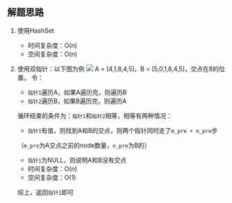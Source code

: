 ## 解题思路
1. 使用HashSet
    + 时间复杂度：O(n)
    + 空间复杂度：O(n)
2. 使用双指针：以下图为例
![](https://assets.leetcode.com/uploads/2018/12/13/160_example_1.png)
A = [4,1,8,4,5]，B = [5,0,1,8,4,5]，交点在8的位置。
令：
    + `指针1`遍历A，如果A遍历完，则遍历B
    + `指针2`遍历B，如果B遍历完，则遍历A

    循环结束的条件为：`指针1`和`指针2`相等，相等有两种情况：
    + `指针1`有值，则找到A和B的交点，则两个指针同时走了`m_pre + n_pre`步
    
    （`m_pre`为A交点之前的node数量，`n_pre`为B的）
    + `指针1`为NULL，则说明A和B没有交点
    + 时间复杂度：O(n)
    + 空间复杂度：O(1)

    综上，返回`指针1`即可
    